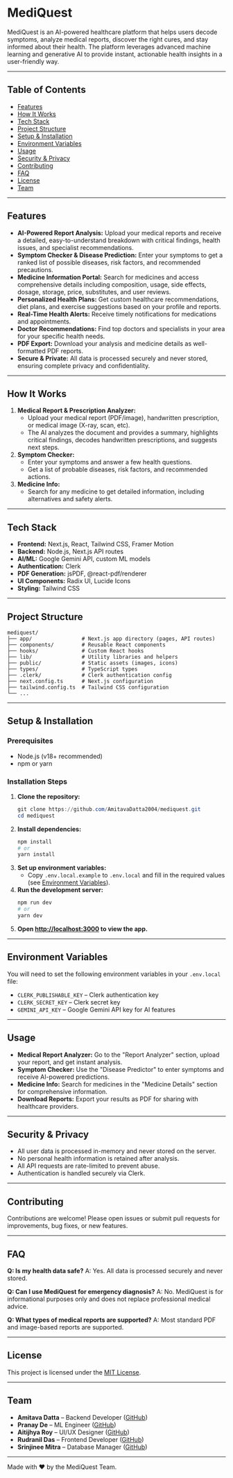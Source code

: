 
# MediQuest

MediQuest is an AI-powered healthcare platform that helps users decode symptoms, analyze medical reports, discover the right cures, and stay informed about their health. The platform leverages advanced machine learning and generative AI to provide instant, actionable health insights in a user-friendly way.

---

## Table of Contents
- [Features](#features)
- [How It Works](#how-it-works)
- [Tech Stack](#tech-stack)
- [Project Structure](#project-structure)
- [Setup & Installation](#setup--installation)
- [Environment Variables](#environment-variables)
- [Usage](#usage)
- [Security & Privacy](#security--privacy)
- [Contributing](#contributing)
- [FAQ](#faq)
- [License](#license)
- [Team](#team)

---

## Features

- **AI-Powered Report Analysis:** Upload your medical reports and receive a detailed, easy-to-understand breakdown with critical findings, health issues, and specialist recommendations.
- **Symptom Checker & Disease Prediction:** Enter your symptoms to get a ranked list of possible diseases, risk factors, and recommended precautions.
- **Medicine Information Portal:** Search for medicines and access comprehensive details including composition, usage, side effects, dosage, storage, price, substitutes, and user reviews.
- **Personalized Health Plans:** Get custom healthcare recommendations, diet plans, and exercise suggestions based on your profile and reports.
- **Real-Time Health Alerts:** Receive timely notifications for medications and appointments.
- **Doctor Recommendations:** Find top doctors and specialists in your area for your specific health needs.
- **PDF Export:** Download your analysis and medicine details as well-formatted PDF reports.
- **Secure & Private:** All data is processed securely and never stored, ensuring complete privacy and confidentiality.

---

## How It Works

1. **Medical Report & Prescription Analyzer:**
   - Upload your medical report (PDF/image), handwritten prescription, or medical image (X-ray, scan, etc).
   - The AI analyzes the document and provides a summary, highlights critical findings, decodes handwritten prescriptions, and suggests next steps.
2. **Symptom Checker:**
   - Enter your symptoms and answer a few health questions.
   - Get a list of probable diseases, risk factors, and recommended actions.
3. **Medicine Info:**
   - Search for any medicine to get detailed information, including alternatives and safety alerts.

---

## Tech Stack

- **Frontend:** Next.js, React, Tailwind CSS, Framer Motion
- **Backend:** Node.js, Next.js API routes
- **AI/ML:** Google Gemini API, custom ML models
- **Authentication:** Clerk
- **PDF Generation:** jsPDF, @react-pdf/renderer
- **UI Components:** Radix UI, Lucide Icons
- **Styling:** Tailwind CSS

---

## Project Structure

```
mediquest/
├── app/                # Next.js app directory (pages, API routes)
├── components/         # Reusable React components
├── hooks/              # Custom React hooks
├── lib/                # Utility libraries and helpers
├── public/             # Static assets (images, icons)
├── types/              # TypeScript types
├── .clerk/             # Clerk authentication config
├── next.config.ts      # Next.js configuration
├── tailwind.config.ts  # Tailwind CSS configuration
└── ...
```

---

## Setup & Installation

### Prerequisites
- Node.js (v18+ recommended)
- npm or yarn

### Installation Steps
1. **Clone the repository:**
   ```powershell
   git clone https://github.com/AmitavaDatta2004/mediquest.git
   cd mediquest
   ```
2. **Install dependencies:**
   ```powershell
   npm install
   # or
   yarn install
   ```
3. **Set up environment variables:**
   - Copy `.env.local.example` to `.env.local` and fill in the required values (see [Environment Variables](#environment-variables)).
4. **Run the development server:**
   ```powershell
   npm run dev
   # or
   yarn dev
   ```
5. **Open [http://localhost:3000](http://localhost:3000) to view the app.**

---

## Environment Variables

You will need to set the following environment variables in your `.env.local` file:
- `CLERK_PUBLISHABLE_KEY` – Clerk authentication key
- `CLERK_SECRET_KEY` – Clerk secret key
- `GEMINI_API_KEY` – Google Gemini API key for AI features

---

## Usage

- **Medical Report Analyzer:** Go to the "Report Analyzer" section, upload your report, and get instant analysis.
- **Symptom Checker:** Use the "Disease Predictor" to enter symptoms and receive AI-powered predictions.
- **Medicine Info:** Search for medicines in the "Medicine Details" section for comprehensive information.
- **Download Reports:** Export your results as PDF for sharing with healthcare providers.

---

## Security & Privacy

- All user data is processed in-memory and never stored on the server.
- No personal health information is retained after analysis.
- All API requests are rate-limited to prevent abuse.
- Authentication is handled securely via Clerk.

---

## Contributing

Contributions are welcome! Please open issues or submit pull requests for improvements, bug fixes, or new features.

---

## FAQ

**Q: Is my health data safe?**
A: Yes. All data is processed securely and never stored.

**Q: Can I use MediQuest for emergency diagnosis?**
A: No. MediQuest is for informational purposes only and does not replace professional medical advice.

**Q: What types of medical reports are supported?**
A: Most standard PDF and image-based reports are supported.

---

## License

This project is licensed under the [MIT License](LICENSE).

---

## Team


- **Amitava Datta** – Backend Developer ([GitHub](https://github.com/AmitavaDatta2004))
- **Pranay De** – ML Engineer ([GitHub](https://github.com/PRANAY130))
- **Aitijhya Roy** – UI/UX Designer ([GitHub](https://github.com/AitijhyaCoded))
- **Rudranil Das** – Frontend Developer ([GitHub](https://github.com/Thorfinn05))
- **Srinjinee Mitra** – Database Manager ([GitHub](https://github.com/SuperCoder2005))

---

Made with ❤️ by the MediQuest Team.

